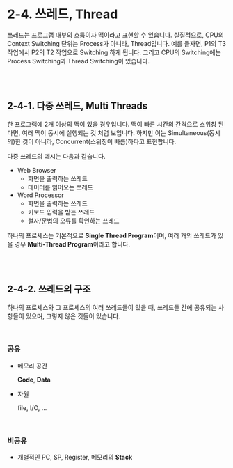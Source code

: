 # 2-4. 쓰레드, Thread

쓰레드는 프로그램 내부의 흐름이자 맥이라고 표현할 수 있습니다. 실질적으로, CPU의 Context Switching 단위는 Process가 아니라, Thread입니다. 예를 들자면, P1의 T3 작업에서 P2의 T2 작업으로 Switching 하게 됩니다. 그리고 CPU의 Switching에는 Process Switching과 Thread Switching이 있습니다.

<br>

<br>

## 2-4-1. 다중 쓰레드, Multi Threads

한 프로그램에 2개 이상의 맥이 있을 경우입니다. 맥이 빠른 시간의 간격으로 스위칭 된다면, 여러 맥이 동시에 실행되는 것 처럼 보입니다. 하지만 이는 Simultaneous(동시의)한 것이 아니라, Concurrent(스위칭이 빠름)하다고 표현합니다.

다중 쓰레드의 예시는 다음과 같습니다.

- Web Browser
  - 화면을 출력하는 쓰레드
  - 데이터를 읽어오는 쓰레드
- Word Processor
  - 화면을 출력하는 쓰레드
  - 키보드 입력을 받는 쓰레드
  - 철자/문법의 오류를 확인하는 쓰레드

하나의 프로세스는 기본적으로 **Single Thread Program**이며, 여러 개의 쓰레드가 있을 경우 **Multi-Thread Program**이라고 합니다.

<br>

<br>

## 2-4-2. 쓰레드의 구조

하나의 프로세스와 그 프로세스의 여러 쓰레드들이 있을 때, 쓰레드들 간에 공유되는 사항들이 있으며, 그렇지 않은 것들이 있습니다.

<br>

### 공유

- 메모리 공간

  **Code**, **Data**

- 자원

  file, I/O, ...

<br>

### 비공유

- 개별적인 PC, SP, Register, 메모리의 **Stack**

